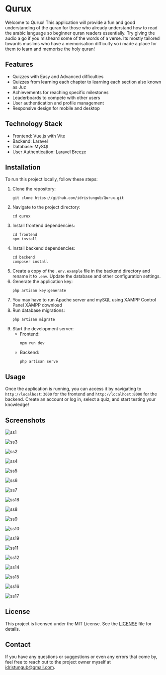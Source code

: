 <h1>Qurux</h1>
  <p>
    Welcome to Qurux! This application will provide a fun and good understanding of the quran for those who already understand how to read the arabic language so beginner quran readers essentially. Try giving the audio a go if you misheard some of the words of a verse. Its mostly tailored towards muslims who have a memorisation difficulty so i made a place for them to learn and memorise the holy quran!
  </p>

  <h2>Features</h2>
  <ul>
    <li>Quizzes with Easy and Advanced difficulties</li>
    <li>Quizzes from learning each chapter to learning each section also known as Juz</li>
    <li>Achievements for reaching specific milestones</li>
    <li>Leaderboards to compete with other users</li>
    <li>User authentication and profile management</li>
    <li>Responsive design for mobile and desktop</li>
  </ul>

  <h2>Technology Stack</h2>
  <ul>
    <li>Frontend: Vue.js with Vite</li>
    <li>Backend: Laravel</li>
    <li>Database: MySQL</li>
    <li>User Authentication: Laravel Breeze</li>
  </ul>

  <h2>Installation</h2>
  <p>To run this project locally, follow these steps:</p>
  <ol>
    <li>Clone the repository:
      <pre><code>git clone https://github.com/idristungub/Qurux.git</code></pre>
    </li>
    <li>Navigate to the project directory:
      <pre><code>cd qurux</code></pre>
    </li>
    <li>Install frontend dependencies:
      <pre><code>cd frontend
npm install</code></pre>
    </li>
    <li>Install backend dependencies:
      <pre><code>cd backend
composer install</code></pre>
    </li>
    <li>Create a copy of the <code>.env.example</code> file in the backend directory and rename it to <code>.env</code>. Update the database and other configuration settings.</li>
    <li>Generate the application key:
      <pre><code>php artisan key:generate</code></pre>
    </li>
      <li>
          You may have to run Apache server and mySQL using XAMPP Control Panel <a src='https://www.apachefriends.org/download.html'>XAMPP download</a>
      </li>
    <li>Run database migrations:
      <pre><code>php artisan migrate</code></pre>
    </li>
    <li>Start the development server:
      <ul>
        <li>Frontend: <pre><code>npm run dev</code></pre></li>
        <li>Backend: <pre><code>php artisan serve</code></pre></li>
      </ul>
    </li>
  </ol>

  <h2>Usage</h2>
  <p>Once the application is running, you can access it by navigating to <code>http://localhost:3000</code> for the frontend and <code>http://localhost:8000</code> for the backend. Create an account or log in, select a quiz, and start testing your knowledge!</p>

  <h2>Screenshots</h2>
  
![ss1](https://github.com/user-attachments/assets/d51dc2aa-e629-4c76-ac94-d416adf2a1e2)
  
![ss3](https://github.com/user-attachments/assets/e25d4c5b-e290-417b-be77-4b746b42de8f)

![ss2](https://github.com/user-attachments/assets/253a2215-b4fc-4aaf-b138-800359b80dd3)

![ss4](https://github.com/user-attachments/assets/2734a173-4d46-4dde-8a43-624134878f1d)

![ss5](https://github.com/user-attachments/assets/f2756e36-2bc8-4d8b-a267-409e0c860304)

![ss6](https://github.com/user-attachments/assets/8579596d-a7b1-4b5a-a51c-d9036fcbf881)

![ss7](https://github.com/user-attachments/assets/4627386e-d2b1-4ead-a013-bfdb3e3ab391)

![ss18](https://github.com/user-attachments/assets/28d02234-f5e3-4a8f-bf05-3295c52ac77b)

![ss8](https://github.com/user-attachments/assets/068e14c8-a704-4391-bdbd-1fcdf8d2b916)

![ss9](https://github.com/user-attachments/assets/2648eb5d-ef0f-480d-9d3b-a69b914e2b6f)

![ss10](https://github.com/user-attachments/assets/41c8f4ca-443c-4742-be7d-1a945b878e92)

![ss19](https://github.com/user-attachments/assets/e15f1504-2e05-43ad-b23b-bd1681b8b7ae)

![ss11](https://github.com/user-attachments/assets/5ea03574-a931-467d-93a1-8ef7cc70939a)

![ss12](https://github.com/user-attachments/assets/b3b21b0c-9bd3-4550-a030-584cbfaa3695)

![ss14](https://github.com/user-attachments/assets/6c45a05e-1b00-464f-a238-280e00bd570d)

![ss15](https://github.com/user-attachments/assets/bed4d411-021b-43db-a9dc-5a7eb284dade)

![ss16](https://github.com/user-attachments/assets/301bfded-3e13-4d8b-86c3-fab7d33a6a16)

![ss17](https://github.com/user-attachments/assets/3c487f4d-4eb0-4dff-b8ec-c2c247dcff6e)



  <h2>License</h2>
  <p>This project is licensed under the MIT License. See the <a href="LICENSE">LICENSE</a> file for details.</p>

  <h2>Contact</h2>
  <p>If you have any questions or suggestions or even any errors that come by, feel free to reach out to the project owner myself at <a href="mailto:idristungub@gmail.com">idristungub@gmail.com</a>.</p>
